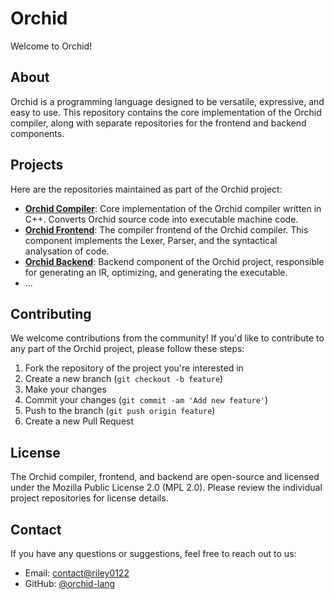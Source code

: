 # Orchid

Welcome to Orchid!

## About

Orchid is a programming language designed to be versatile, expressive, and easy to use. This repository contains the core implementation of the Orchid compiler, along with separate repositories for the frontend and backend components.

## Projects

Here are the repositories maintained as part of the Orchid project:

- **[Orchid Compiler](https://github.com/orchid-lang/compiler)**: Core implementation of the Orchid compiler written in C++. Converts Orchid source code into executable machine code.
- **[Orchid Frontend](https://github.com/orchid-lang/frontend)**: The compiler frontend of the Orchid compiler. This component implements the Lexer, Parser, and the syntactical analysation of code.
- **[Orchid Backend](link-to-backend-repo)**: Backend component of the Orchid project, responsible for generating an IR, optimizing, and generating the executable.
- ...

## Contributing

We welcome contributions from the community! If you'd like to contribute to any part of the Orchid project, please follow these steps:

1. Fork the repository of the project you're interested in
2. Create a new branch (`git checkout -b feature`)
3. Make your changes
4. Commit your changes (`git commit -am 'Add new feature'`)
5. Push to the branch (`git push origin feature`)
6. Create a new Pull Request

<!-- ## Community

Join our community to stay updated and connect with other members:

- [Community Forum](https://orchidforum.riley0122.dev/)
- [Twitter](https://twitter.com/@orchidlang)
- [Discord](https://discord.gg/6Dc9PgTVM8) -->

## License

The Orchid compiler, frontend, and backend are open-source and licensed under the Mozilla Public License 2.0 (MPL 2.0). Please review the individual project repositories for license details.

## Contact

If you have any questions or suggestions, feel free to reach out to us:

- Email: [contact@riley0122](mailto:contact@riley0122.dev)
- GitHub: [@orchid-lang](https://github.com/orchid-lang)
